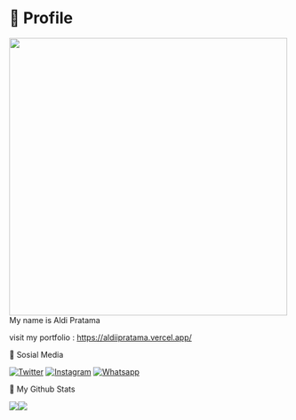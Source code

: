 # 👤 Profile
<img src="https://i.postimg.cc/NjNnsPz6/IMG-20210919-215749-removebg.png" width="500px"></img><br>
My name is Aldi Pratama

visit my portfolio : https://aldiipratama.vercel.app/

🔗 Sosial Media

[![Twitter](https://img.shields.io/badge/+follow-9CF?style=for-the-badge&logo=Twitter&logoColor=white&label=Twitter&labelColor=blue)](https://twitter.com/paldi07)
[![Instagram](https://img.shields.io/badge/+follow-brown?style=for-the-badge&logo=Instagram&logoColor=white&label=Instagram&labelColor=9B6954)](https://instagram.com/alx.dyy)
[![Whatsapp](https://img.shields.io/badge/+contactme-green?style=for-the-badge&logo=Whatsapp&logoColor=white&label=WhatsApp&labelColor=success)](https://wa.me/6285798257393)

🔖 My Github Stats

<p><img src="https://github-readme-stats.vercel.app/api/top-langs/?username=aldiipratama&theme=algolia&hide_border=true&langs_count=5" /><img src="https://github-readme-stats.vercel.app/api?username=aldiipratama&show_icons=true&theme=algolia&hide_border=true&count_private=true&line_height=27" /></p>

